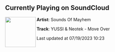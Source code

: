 ## Currently Playing on SoundCloud

[<img align="left" width="100" src="https://i1.sndcdn.com/artworks-ncgamHsy4X9HgByd-5KnKbg-t500x500.jpg">](https://soundcloud.com/soundsofmayhem/moveover)

**Artist**: Sounds Of Mayhem 

**Track**: YUSSI & Neotek - Move Over

Last updated at 07/19/2023 10:23
